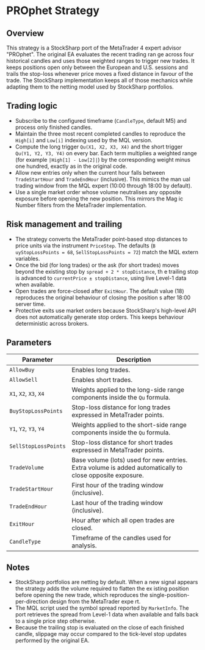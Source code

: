 # PROphet Strategy

## Overview
This strategy is a StockSharp port of the MetaTrader 4 expert advisor "PROphet". The original EA evaluates the recent trading ran
ge across four historical candles and uses those weighted ranges to trigger new trades. It keeps positions open only between the
European and U.S. sessions and trails the stop-loss whenever price moves a fixed distance in favour of the trade. The StockSharp
implementation keeps all of those mechanics while adapting them to the netting model used by StockSharp portfolios.

## Trading logic
- Subscribe to the configured timeframe (`CandleType`, default M5) and process only finished candles.
- Maintain the three most recent completed candles to reproduce the `High[i]` and `Low[i]` indexing used by the MQL version.
- Compute the long trigger `Qu(X1, X2, X3, X4)` and the short trigger `Qu(Y1, Y2, Y3, Y4)` on every bar. Each term multiplies a
weighted range (for example `|High[1] - Low[2]|`) by the corresponding weight minus one hundred, exactly as in the original code.
- Allow new entries only when the current hour falls between `TradeStartHour` and `TradeEndHour` (inclusive). This mimics the man
ual trading window from the MQL expert (10:00 through 18:00 by default).
- Use a single market order whose volume neutralises any opposite exposure before opening the new position. This mirrors the Mag
ic Number filters from the MetaTrader implementation.

## Risk management and trailing
- The strategy converts the MetaTrader point-based stop distances to price units via the instrument `PriceStep`. The defaults (`B
uyStopLossPoints = 68`, `SellStopLossPoints = 72`) match the MQL extern variables.
- Once the bid (for long trades) or the ask (for short trades) moves beyond the existing stop by `spread + 2 * stopDistance`, th
e trailing stop is advanced to `currentPrice ± stopDistance`, using live Level-1 data when available.
- Open trades are force-closed after `ExitHour`. The default value (18) reproduces the original behaviour of closing the position
s after 18:00 server time.
- Protective exits use market orders because StockSharp's high-level API does not automatically generate stop orders. This keeps
behaviour deterministic across brokers.

## Parameters
| Parameter | Description |
|-----------|-------------|
| `AllowBuy` | Enables long trades. |
| `AllowSell` | Enables short trades. |
| `X1`, `X2`, `X3`, `X4` | Weights applied to the long-side range components inside the `Qu` formula. |
| `BuyStopLossPoints` | Stop-loss distance for long trades expressed in MetaTrader points. |
| `Y1`, `Y2`, `Y3`, `Y4` | Weights applied to the short-side range components inside the `Qu` formula. |
| `SellStopLossPoints` | Stop-loss distance for short trades expressed in MetaTrader points. |
| `TradeVolume` | Base volume (lots) used for new entries. Extra volume is added automatically to close opposite exposure. |
| `TradeStartHour` | First hour of the trading window (inclusive). |
| `TradeEndHour` | Last hour of the trading window (inclusive). |
| `ExitHour` | Hour after which all open trades are closed. |
| `CandleType` | Timeframe of the candles used for analysis. |

## Notes
- StockSharp portfolios are netting by default. When a new signal appears the strategy adds the volume required to flatten the ex
isting position before opening the new trade, which reproduces the single-position-per-direction design from the MetaTrader expe
rt.
- The MQL script used the symbol spread reported by `MarketInfo`. The port retrieves the spread from Level-1 data when available
and falls back to a single price step otherwise.
- Because the trailing stop is evaluated on the close of each finished candle, slippage may occur compared to the tick-level stop
updates performed by the original EA.
